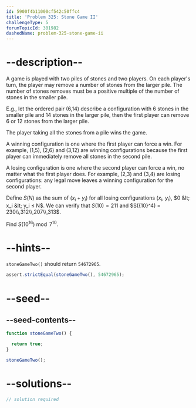 ```yaml
---
id: 5900f4b11000cf542c50ffc4
title: 'Problem 325: Stone Game II'
challengeType: 5
forumTopicId: 301982
dashedName: problem-325-stone-game-ii
---
```


# --description--

A game is played with two piles of stones and two players. On each player's turn, the player may remove a number of stones from the larger pile. The number of stones removes must be a positive multiple of the number of stones in the smaller pile.

E.g., let the ordered pair (6,14) describe a configuration with 6 stones in the smaller pile and 14 stones in the larger pile, then the first player can remove 6 or 12 stones from the larger pile.

The player taking all the stones from a pile wins the game.

A winning configuration is one where the first player can force a win. For example, (1,5), (2,6) and (3,12) are winning configurations because the first player can immediately remove all stones in the second pile.

A losing configuration is one where the second player can force a win, no matter what the first player does. For example, (2,3) and (3,4) are losing configurations: any legal move leaves a winning configuration for the second player.

Define $S(N)$ as the sum of ($x_i + y_i$) for all losing configurations ($x_i$, $y_i$), $0 &lt; x_i &lt; y_i ≤ N$. We can verify that $S(10) = 211$ and $S({10}^4) = 230\\,312\\,207\\,313$.

Find $S({10}^{16})\bmod 7^{10}$.

# --hints--

`stoneGameTwo()` should return `54672965`.

```js
assert.strictEqual(stoneGameTwo(), 54672965);
```

# --seed--

## --seed-contents--

```js
function stoneGameTwo() {

  return true;
}

stoneGameTwo();
```

# --solutions--

```js
// solution required
```
